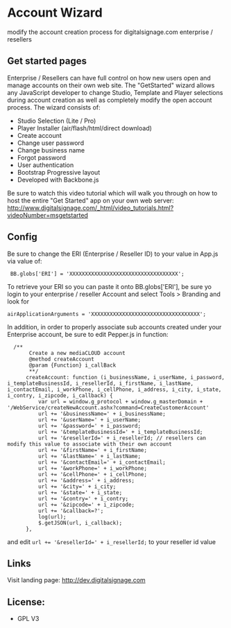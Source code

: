Account Wizard 
====================================
modify the account creation process for digitalsignage.com enterprise / resellers

Get started pages
-----------------------------------------------------------------------------------------
Enterprise / Resellers can have full control on how new users open and manage accounts on their own web site. The "GetStarted" wizard allows any JavaScript developer to change Studio, Template and Player selections during account creation as well as completely modify the open account process.
The wizard consists of:

 - Studio Selection (Lite / Pro)   
 - Player Installer (air/flash/html/direct download)
 - Create account
 - Change user password
 - Change business name
 - Forgot password
 - User authentication
 - Bootstrap Progressive layout
 - Developed with Backbone.js  

 Be sure to watch this video tutorial which will walk you through on how to host the entire "Get Started" app on your own web server: http://www.digitalsignage.com/_html/video_tutorials.html?videoNumber=msgetstarted


Config
-------------------------
Be sure to change the ERI (Enterprise / Reseller ID) to your value in App.js via value of:

```
 BB.globs['ERI'] = 'XXXXXXXXXXXXXXXXXXXXXXXXXXXXXXXXXXX';
```
To retrieve your ERI so you can paste it onto BB.globs['ERI'], be sure yo login to your enterprise / reseller Account and select Tools > Branding and look for 
  
  ```
  airApplicationArguments = 'XXXXXXXXXXXXXXXXXXXXXXXXXXXXXXXXXXX';
  ```
  
In addition, in order to properly associate sub accounts created under your Enterprise account, be sure to edit Pepper.js in function:
  
```
  /**
       Create a new mediaCLOUD account
       @method createAccount
       @param {Function} i_callBack
       **/
      createAccount: function (i_businessName, i_userName, i_password, i_templateBusinessId, i_resellerId, i_firstName, i_lastName, i_contactEmail, i_workPhone, i_cellPhone, i_address, i_city, i_state, i_contry, i_zipcode, i_callback) {
          var url = window.g_protocol + window.g_masterDomain + '/WebService/createNewAccount.ashx?command=CreateCustomerAccount'
          url += '&businessName=' + i_businessName;
          url += '&userName=' + i_userName;
          url += '&password=' + i_password;
          url += '&templateBusinessId=' + i_templateBusinessId;
          url += '&resellerId=' + i_resellerId; // resellers can modify this value to associate with their own account
          url += '&firstName=' + i_firstName;
          url += '&lastName=' + i_lastName;
          url += '&contactEmail=' + i_contactEmail;
          url += '&workPhone=' + i_workPhone;
          url += '&cellPhone=' + i_cellPhone;
          url += '&address=' + i_address;
          url += '&city=' + i_city;
          url += '&state=' + i_state;
          url += '&contry=' + i_contry;
          url += '&zipcode=' + i_zipcode;
          url += '&callback=?';
          log(url);
          $.getJSON(url, i_callback);
      },
```
      
and edit  ```url += '&resellerId=' + i_resellerId;``` to your reseller id value

Links
-------------------------
Visit landing page: http://dev.digitalsignage.com

License:
------------------------------------------------------------------------
- GPL V3


